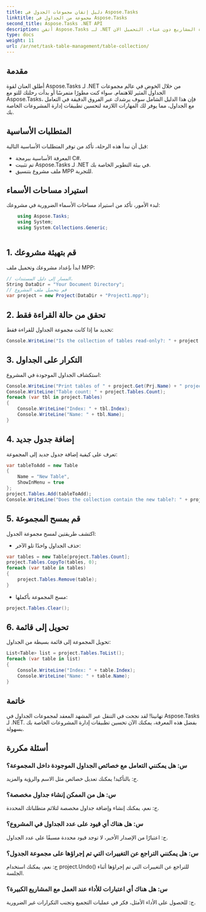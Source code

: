 ```yaml
---
title: دليل إتقان مجموعات الجدول في Aspose.Tasks
linktitle: مجموعة من الجداول في Aspose.Tasks
second_title: Aspose.Tasks .NET API
description: أتقن Aspose.Tasks لـ .NET من خلال دليلنا خطوة بخطوة حول التعامل مع مجموعات الجداول. تعزيز تطبيقات إدارة المشاريع دون عناء. التحميل الان!
type: docs
weight: 11
url: /ar/net/task-table-management/table-collection/
---
```

## مقدمة
أطلق العنان لقوة Aspose.Tasks لـ .NET من خلال الخوض في عالم مجموعات الجداول المثير للاهتمام. سواء كنت مطورًا متمرسًا أو بدأت رحلتك للتو مع Aspose.Tasks، فإن هذا الدليل الشامل سوف يرشدك عبر الفروق الدقيقة في التعامل مع الجداول، مما يوفر لك المهارات اللازمة لتحسين تطبيقات إدارة المشروعات الخاصة بك.
## المتطلبات الأساسية
قبل أن نبدأ هذه الرحلة، تأكد من توفر المتطلبات الأساسية التالية:
- المعرفة الأساسية ببرمجة C#.
- تم تثبيت Aspose.Tasks لـ .NET في بيئة التطوير الخاصة بك.
- ملف مشروع بتنسيق MPP للتجربة.
## استيراد مساحات الأسماء
لبدء الأمور، تأكد من استيراد مساحات الأسماء الضرورية في مشروعك:
```csharp
    using Aspose.Tasks;
    using System;
    using System.Collections.Generic;
    
```
## 1. قم بتهيئة مشروعك
ابدأ بإعداد مشروعك وتحميل ملف MPP:
```csharp
// المسار إلى دليل المستندات.
String DataDir = "Your Document Directory";
// قم بتحميل ملف المشروع
var project = new Project(DataDir + "Project1.mpp");
```
## 2. تحقق من حالة القراءة فقط
تحديد ما إذا كانت مجموعة الجداول للقراءة فقط:
```csharp
Console.WriteLine("Is the collection of tables read-only?: " + project.Tables.IsReadOnly);
```
## 3. التكرار على الجداول
استكشاف الجداول الموجودة في المشروع:
```csharp
Console.WriteLine("Print tables of " + project.Get(Prj.Name) + " project.");
Console.WriteLine("Table count: " + project.Tables.Count);
foreach (var tbl in project.Tables)
{
    Console.WriteLine("Index: " + tbl.Index);
    Console.WriteLine("Name: " + tbl.Name);
}
```
## 4. إضافة جدول جديد
تعرف على كيفية إضافة جدول جديد إلى المجموعة:
```csharp
var tableToAdd = new Table
{
    Name = "New Table",
    ShowInMenu = true
};
project.Tables.Add(tableToAdd);
Console.WriteLine("Does the collection contain the new table?: " + project.Tables.Contains(tableToAdd));
```
## 5. قم بمسح المجموعة
اكتشف طريقتين لمسح مجموعة الجدول:
- حذف الجداول واحدًا تلو الآخر:
```csharp
var tables = new Table[project.Tables.Count];
project.Tables.CopyTo(tables, 0);
foreach (var table in tables)
{
    project.Tables.Remove(table);
}
```
- مسح المجموعة بأكملها:
```csharp
project.Tables.Clear();
```
## 6. تحويل إلى قائمة
تحويل المجموعة إلى قائمة بسيطة من الجداول:
```csharp
List<Table> list = project.Tables.ToList();
foreach (var table in list)
{
    Console.WriteLine("Index: " + table.Index);
    Console.WriteLine("Name: " + table.Name);
}
```
## خاتمة
تهانينا! لقد نجحت في التنقل عبر المشهد المعقد لمجموعات الجداول في Aspose.Tasks لـ .NET. بفضل هذه المعرفة، يمكنك الآن تحسين تطبيقات إدارة المشروعات الخاصة بك بسهولة.
## أسئلة مكررة
### س: هل يمكنني التعامل مع خصائص الجداول الموجودة داخل المجموعة؟
ج: بالتأكيد! يمكنك تعديل خصائص مثل الاسم والرؤية والمزيد.
### س: هل من الممكن إنشاء جداول مخصصة؟
ج: نعم، يمكنك إنشاء وإضافة جداول مخصصة لتلائم متطلباتك المحددة.
### س: هل هناك أي قيود على عدد الجداول في المشروع؟
ج: اعتبارًا من الإصدار الأخير، لا توجد قيود محددة مسبقًا على عدد الجداول.
### س: هل يمكنني التراجع عن التغييرات التي تم إجراؤها على مجموعة الجدول؟
ج: نعم، يمكنك استخدام project.Undo() للتراجع عن التغييرات التي تم إجراؤها أثناء الجلسة.
### س: هل هناك أي اعتبارات للأداء عند العمل مع المشاريع الكبيرة؟
ج: للحصول على الأداء الأمثل، فكر في عمليات التجميع وتجنب التكرارات غير الضرورية.